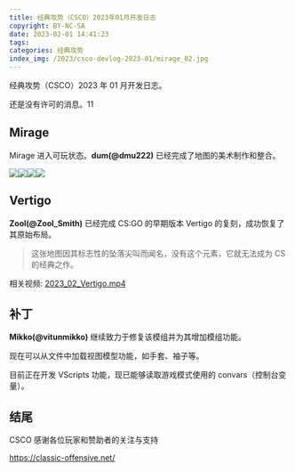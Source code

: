 ```yaml
---
title: 经典攻势（CSCO）2023年01月开发日志
copyright: BY-NC-SA
date: 2023-02-01 14:41:23
tags:
categories: 经典攻势
index_img: /2023/csco-devlog-2023-01/mirage_02.jpg
---
```


经典攻势（CSCO）2023 年 01 月开发日志。

还是没有许可的消息。11

## Mirage

Mirage 进入可玩状态。**dum(@dmu222)** 已经完成了地图的美术制作和整合。

![](mirage_01.jpg)![](mirage_02.jpg)![](mirage_03.jpg)![](mirage_04.jpg)

## Vertigo

**Zool(@Zool_Smith)** 已经完成 CS:GO 的早期版本 Vertigo 的复刻，成功恢复了其原始布局。

> 这张地图因其标志性的坠落尖叫而闻名，没有这个元素，它就无法成为 CS 的经典之作。

相关视频: [2023_02_Vertigo.mp4](http://storage.p90.icu/CSCO/2023_02_Vertigo.mp4)

## 补丁

**Mikko(@vitunmikko)** 继续致力于修复该模组并为其增加模组功能。

现在可以从文件中加载视图模型功能，如手套、袖子等。

目前正在开发 VScripts 功能，现已能够读取游戏模式使用的 convars（控制台变量）。

## 结尾

CSCO 感谢各位玩家和赞助者的关注与支持

https://classic-offensive.net/
